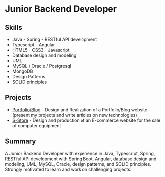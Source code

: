 # Junior Backend Developer

## Skills
- Java - Spring - RESTful API development
- Typescript - Angular
- HTML5 - CSS3 - Javascript
- Database design and modeling
- UML
- MySQL / Oracle / Postgresql
- MongoDB
- Design Patterns
- SOLID principles

## Projects
- [Portfolio/Blog](https://github.com/username/project-name) - Design and Realization of a Portfolio/Blog website (present my projects and write articles on new technologies)
- [S-Store](https://github.com/RedaBaroudi26/S-Store) - Design and production of an E-commerce website for the sale of computer equipment

## Summary
A Junior Backend Developer with experience in Java, Typescript, Spring, RESTful API development with Spring Boot, Angular, database design and modeling, UML, MySQL, Oracle, design patterns, and SOLID principles. Strongly motivated to learn and work on challenging projects.

